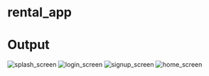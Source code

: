 # rental_app

# Output
![splash_screen](https://github.com/mibad862/RentHUB_app/assets/121400756/86944021-164d-48e5-b91d-a0edaa8163cb)
![login_screen](https://github.com/mibad862/RentHUB_app/assets/121400756/7292a251-a42e-4cf9-8516-121ce0734164)
![signup_screen](https://github.com/mibad862/RentHUB_app/assets/121400756/d8d4cba1-7dca-463e-aab1-e8b91254e416)
![home_screen](https://github.com/mibad862/RentHUB_app/assets/121400756/1838cfed-92a7-4353-866c-3e79f67a0311)
